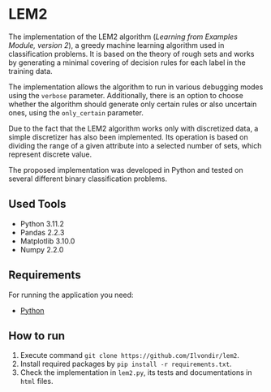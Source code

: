 # LEM2

The implementation of the LEM2 algorithm (*Learning from Examples Module, version 2*), a greedy machine learning algorithm used in classification problems. It is based on the theory of rough sets and works by generating a minimal covering of decision rules for each label in the training data.

The implementation allows the algorithm to run in various debugging modes using the `verbose` parameter. Additionally, there is an option to choose whether the algorithm should generate only certain rules or also uncertain ones, using the `only_certain` parameter.

Due to the fact that the LEM2 algorithm works only with discretized data, a simple discretizer has also been implemented. Its operation is based on dividing the range of a given attribute into a selected number of sets, which represent discrete value.

The proposed implementation was developed in Python and tested on several different binary classification problems.

## Used Tools

- Python 3.11.2
- Pandas 2.2.3
- Matplotlib 3.10.0
- Numpy 2.2.0

## Requirements

For running the application you need:

- [Python](https://www.python.org/downloads/)

## How to run

1. Execute command `git clone https://github.com/Ilvondir/lem2`.
2. Install required packages by `pip install -r requirements.txt`.
3. Check the implementation in  `lem2.py`, its tests and documentations in `html` files.

